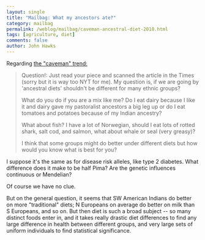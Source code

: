 ```yaml
---
layout: single 
title: "Mailbag: What my ancestors ate?" 
category: mailbag
permalink: /weblog/mailbag/caveman-ancestral-diet-2010.html
tags: [agriculture, diet] 
comments: false 
author: John Hawks 
---
```


Regarding <a href="http://johnhawks.net/weblog/topics/humor/caveman-diet-nytimes-2010.html">the "caveman" trend:</a>

<blockquote>Question!: Just read your piece and scanned the article in the Times (sorry but it is way too NYT for me). My question is, if we are going by 'ancestral diets' shouldn't be different for many ethnic groups? 

What do you do if you are a mix like me? Do I eat dairy because I like it and dairy gave my pastoralist ancestors a big leg up or do I eat tomatoes and potatoes because of my Indian ancestry? 

What about fish? I have a lot of Norwegian, should I eat lots of rotted shark, salt cod, and salmon, what about whale or seal (very greasy)?

I think that some groups might do better under different diets but how would you know what is best for you? </blockquote>

I suppose it's the same as for disease risk alleles, like type 2 diabetes. What difference does it make to be half Pima? Are the genetic influences continuous or Mendelian? 

Of course we have no clue. 

But on the general question, it seems that SW American Indians do better on more "traditional" diets; N Europeans on average do better on milk than S Europeans, and so on. But then diet is such a broad subject -- so many distinct foods enter in, and it takes really drastic diet differences to find any large difference in health between different groups, and very large sets of uniform individuals to find statistical significance. 

